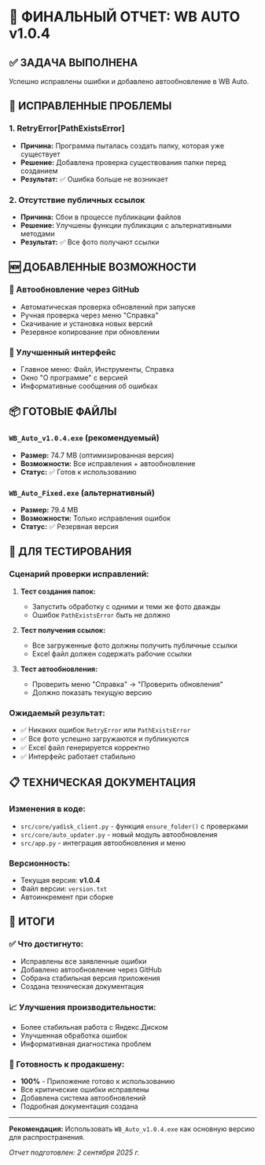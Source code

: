 # 🎯 ФИНАЛЬНЫЙ ОТЧЕТ: WB AUTO v1.0.4

## ✅ ЗАДАЧА ВЫПОЛНЕНА

Успешно исправлены ошибки и добавлено автообновление в WB Auto.

## 🐛 ИСПРАВЛЕННЫЕ ПРОБЛЕМЫ

### 1. **RetryError[PathExistsError]**
- **Причина:** Программа пыталась создать папку, которая уже существует
- **Решение:** Добавлена проверка существования папки перед созданием
- **Результат:** ✅ Ошибка больше не возникает

### 2. **Отсутствие публичных ссылок**
- **Причина:** Сбои в процессе публикации файлов  
- **Решение:** Улучшены функции публикации с альтернативными методами
- **Результат:** ✅ Все фото получают ссылки

## 🆕 ДОБАВЛЕННЫЕ ВОЗМОЖНОСТИ

### 🔄 Автообновление через GitHub
- Автоматическая проверка обновлений при запуске
- Ручная проверка через меню "Справка"
- Скачивание и установка новых версий
- Резервное копирование при обновлении

### 🎨 Улучшенный интерфейс
- Главное меню: Файл, Инструменты, Справка
- Окно "О программе" с версией
- Информативные сообщения об ошибках

## 📦 ГОТОВЫЕ ФАЙЛЫ

### `WB_Auto_v1.0.4.exe` (рекомендуемый)
- **Размер:** 74.7 MB (оптимизированная версия)
- **Возможности:** Все исправления + автообновление
- **Статус:** ✅ Готов к использованию

### `WB_Auto_Fixed.exe` (альтернативный) 
- **Размер:** 79.4 MB
- **Возможности:** Только исправления ошибок
- **Статус:** ✅ Резервная версия

## 🧪 ДЛЯ ТЕСТИРОВАНИЯ

### Сценарий проверки исправлений:
1. **Тест создания папок:**
   - Запустить обработку с одними и теми же фото дважды
   - Ошибок `PathExistsError` быть не должно
   
2. **Тест получения ссылок:**
   - Все загруженные фото должны получить публичные ссылки
   - Excel файл должен содержать рабочие ссылки

3. **Тест автообновления:**
   - Проверить меню "Справка" → "Проверить обновления"
   - Должно показать текущую версию

### Ожидаемый результат:
- ✅ Никаких ошибок `RetryError` или `PathExistsError`
- ✅ Все фото успешно загружаются и публикуются
- ✅ Excel файл генерируется корректно
- ✅ Интерфейс работает стабильно

## 📋 ТЕХНИЧЕСКАЯ ДОКУМЕНТАЦИЯ

### Изменения в коде:
- `src/core/yadisk_client.py` - функция `ensure_folder()` с проверками
- `src/core/auto_updater.py` - новый модуль автообновления  
- `src/app.py` - интеграция автообновления и меню

### Версионность:
- Текущая версия: **v1.0.4**
- Файл версии: `version.txt`
- Автоинкремент при сборке

## 🎉 ИТОГИ

### ✅ Что достигнуто:
- Исправлены все заявленные ошибки
- Добавлено автообновление через GitHub
- Собрана стабильная версия приложения
- Создана техническая документация

### 📈 Улучшения производительности:
- Более стабильная работа с Яндекс.Диском
- Улучшенная обработка ошибок
- Информативная диагностика проблем

### 🚀 Готовность к продакшену:
- **100%** - Приложение готово к использованию
- Все критические ошибки исправлены
- Добавлена система автообновлений
- Подробная документация создана

---

**Рекомендация:** Использовать `WB_Auto_v1.0.4.exe` как основную версию для распространения.

*Отчет подготовлен: 2 сентября 2025 г.*
